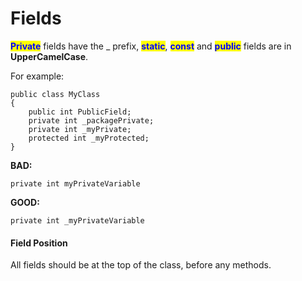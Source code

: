 # Fields

<mark style="color:blue;">**Private**</mark> fields have the \_ prefix, <mark style="color:blue;">**static**</mark>, <mark style="color:blue;">**const**</mark> and <mark style="color:blue;">**public**</mark> fields are in **UpperCamelCase**.

For example:

```
public class MyClass 
{
    public int PublicField;
    private int _packagePrivate;
    private int _myPrivate;
    protected int _myProtected;
}
```

**BAD:**

```
private int myPrivateVariable
```

**GOOD:**

```
private int _myPrivateVariable
```

#### Field Position

All fields should be at the top of the class, before any methods.
